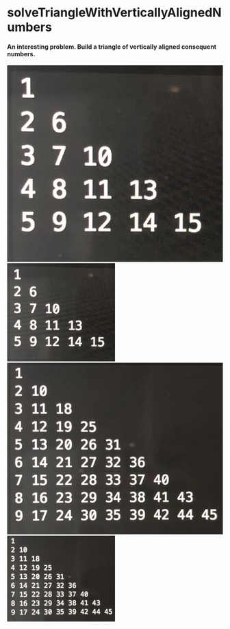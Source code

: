 # solveTriangleWithVerticallyAlignedNumbers

#### An interesting problem. Build a triangle of vertically aligned consequent numbers.

![Example 1:](examples/exampleIMG_7989.JPG)
<img src="examples/exampleIMG_7989.JPG" width="50%">
![Example 2:](examples/exampleIMG_1859.JPG)
<img src="examples/exampleIMG_1859.JPG" width="50%">
